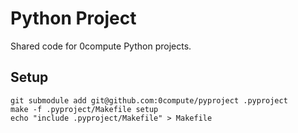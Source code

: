 # Python Project

Shared code for 0compute Python projects.

## Setup

```
git submodule add git@github.com:0compute/pyproject .pyproject
make -f .pyproject/Makefile setup
echo "include .pyproject/Makefile" > Makefile
```
